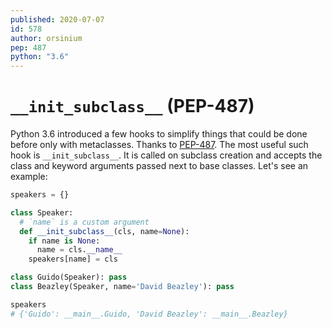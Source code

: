 ```yaml
---
published: 2020-07-07
id: 578
author: orsinium
pep: 487
python: "3.6"
---
```


# `__init_subclass__` (PEP-487)

Python 3.6 introduced a few hooks to simplify things that could be done before only with metaclasses. Thanks to [PEP-487](https://www.python.org/dev/peps/pep-0487/). The most useful such hook is `__init_subclass__`. It is called on subclass creation and accepts the class and keyword arguments passed next to base classes. Let's see an example:

```python
speakers = {}

class Speaker:
  # `name` is a custom argument
  def __init_subclass__(cls, name=None):
    if name is None:
      name = cls.__name__
    speakers[name] = cls

class Guido(Speaker): pass
class Beazley(Speaker, name='David Beazley'): pass

speakers
# {'Guido': __main__.Guido, 'David Beazley': __main__.Beazley}
```
